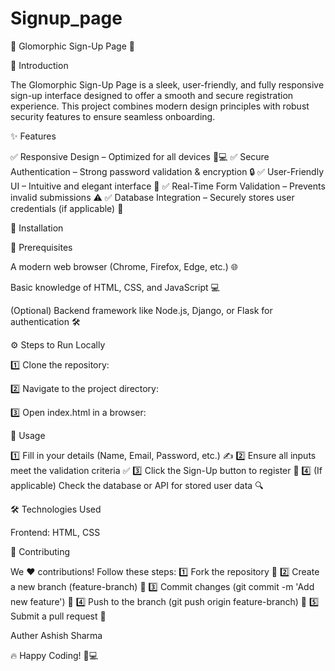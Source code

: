 # Signup_page
🌟 Glomorphic Sign-Up Page 🌟

🚀 Introduction

The Glomorphic Sign-Up Page is a sleek, user-friendly, and fully responsive sign-up interface designed to offer a smooth and secure registration experience. This project combines modern design principles with robust security features to ensure seamless onboarding.

✨ Features

✅ Responsive Design – Optimized for all devices 📱💻
✅ Secure Authentication – Strong password validation & encryption 🔒
✅ User-Friendly UI – Intuitive and elegant interface 🎨
✅ Real-Time Form Validation – Prevents invalid submissions ⚠️
✅ Database Integration – Securely stores user credentials (if applicable) 💾

🔧 Installation

📌 Prerequisites

A modern web browser (Chrome, Firefox, Edge, etc.) 🌐

Basic knowledge of HTML, CSS, and JavaScript 💻

(Optional) Backend framework like Node.js, Django, or Flask for authentication 🛠️

⚙️ Steps to Run Locally

1️⃣ Clone the repository:

2️⃣ Navigate to the project directory:

3️⃣ Open index.html in a browser:

🎯 Usage

1️⃣ Fill in your details (Name, Email, Password, etc.) ✍️
2️⃣ Ensure all inputs meet the validation criteria ✅
3️⃣ Click the Sign-Up button to register 🔘
4️⃣ (If applicable) Check the database or API for stored user data 🔍

🛠️ Technologies Used

Frontend: HTML, CSS

🤝 Contributing

We ❤️ contributions! Follow these steps:
1️⃣ Fork the repository 🍴
2️⃣ Create a new branch (feature-branch) 🌿
3️⃣ Commit changes (git commit -m 'Add new feature') 📝
4️⃣ Push to the branch (git push origin feature-branch) 🚀
5️⃣ Submit a pull request 🔄

Auther
Ashish Sharma

🔥 Happy Coding! 🚀💻
